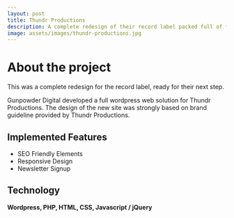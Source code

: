 ```yaml
---
layout: post
title: Thundr Productions
description: A complete redesign of their record label packed full of functionality from artists, event listings and store access.
image: assets/images/thundr-productions.jpg
---
```


<h1>About the project</h1>

<p>This was a complete redesign for the record label, ready for their next step.</p>

<p>Gunpowder Digital developed a full wordpress web solution for Thundr Productions. The design of the new site was strongly based on brand guideline provided by Thundr Productions.</p>

<h2>Implemented Features</h2>

<ul>
    <li>SEO Friendly Elements</li>
    <li>Responsive Design</li>
    <li>Newsletter Signup</li>
</ul>

<h2>Technology</h2>

<p><strong>Wordpress, PHP, HTML, CSS, Javascript / jQuery</strong></p>
